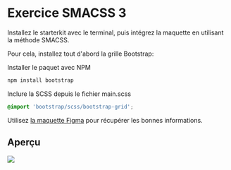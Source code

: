 # Exercice SMACSS 3

Installez le starterkit avec le terminal, puis intégrez la maquette en utilisant la méthode SMACSS.

Pour cela, installez tout d'abord la grille Bootstrap:

Installer le paquet avec NPM

```bash
npm install bootstrap
```

Inclure la SCSS depuis le fichier main.scss

```scss
@import 'bootstrap/scss/bootstrap-grid';
```

Utilisez [la maquette Figma](https://www.figma.com/file/6YQq0QZ6Z7Z7Z7Z7Z7Z7Z7/Exercice-SMACSS-3) pour récupérer les bonnes informations.

## Aperçu

![](_consigne/maquette@1x.jpg)

